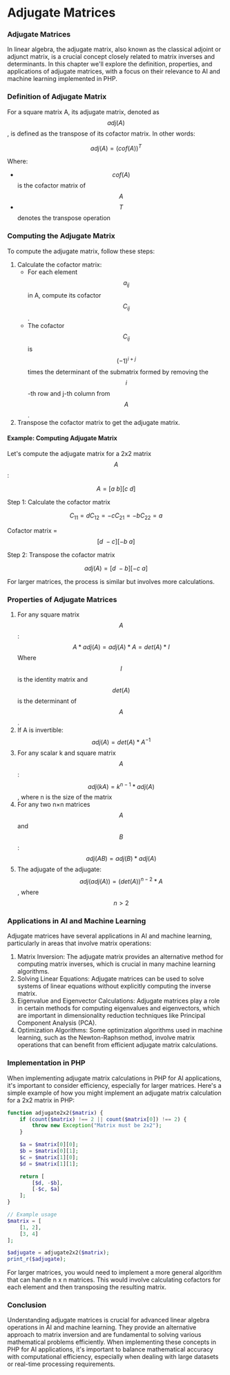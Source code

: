 # Adjugate Matrices

### Adjugate Matrices

In linear algebra, the adjugate matrix, also known as the classical adjoint or adjunct matrix, is a crucial concept closely related to matrix inverses and determinants. In this chapter we'll explore the definition, properties, and applications of adjugate matrices, with a focus on their relevance to AI and machine learning implemented in PHP.

### Definition of Adjugate Matrix

For a square matrix A, its adjugate matrix, denoted as $$adj(A)$$, is defined as the transpose of its cofactor matrix. In other words:

$$adj(A) = (cof(A))^T$$

Where:

* $$cof(A)$$ is the cofactor matrix of $$A$$
* $$T$$ denotes the transpose operation

### Computing the Adjugate Matrix

To compute the adjugate matrix, follow these steps:

1. Calculate the cofactor matrix:
   * For each element $$a_{ij}$$ in A, compute its cofactor $$C_{ij}$$.
   * The cofactor $$C_{ij}$$ is $$(-1)^{i+j}$$ times the determinant of the submatrix formed by removing the\
     $$i$$-th row and j-th column from $$A$$.
2. Transpose the cofactor matrix to get the adjugate matrix.

#### Example: Computing Adjugate Matrix

Let's compute the adjugate matrix for a 2x2 matrix $$A$$:

$$A = [a\ b] [c\ d]$$

Step 1: Calculate the cofactor matrix

$$C_{11} = dC_{12} = -c C_{21} = -b C_{22} = a$$

Cofactor matrix = $$[d\ -c] [-b\ a]$$

Step 2: Transpose the cofactor matrix

$$adj(A) = [d\ -b] [-c\ a]$$

For larger matrices, the process is similar but involves more calculations.

### Properties of Adjugate Matrices

1. For any square matrix $$A$$: $$A * adj(A) = adj(A) * A = det(A) * I$$ Where $$I$$ is the identity matrix and $$det(A)$$ is the determinant of $$A$$.
2. If A is invertible: $$adj(A) = det(A) * A^{-1}$$
3. For any scalar k and square matrix $$A$$: $$adj(kA) = k^{n-1} * adj(A)$$, where n is the size of the matrix
4. For any two n×n matrices $$A$$ and $$B$$: $$adj(AB) = adj(B) * adj(A)$$
5. The adjugate of the adjugate: $$adj(adj(A)) = (det(A))^{n-2} * A$$, where $$n > 2$$

### Applications in AI and Machine Learning

Adjugate matrices have several applications in AI and machine learning, particularly in areas that involve matrix operations:

1. Matrix Inversion: The adjugate matrix provides an alternative method for computing matrix inverses, which is crucial in many machine learning algorithms.
2. Solving Linear Equations: Adjugate matrices can be used to solve systems of linear equations without explicitly computing the inverse matrix.
3. Eigenvalue and Eigenvector Calculations: Adjugate matrices play a role in certain methods for computing eigenvalues and eigenvectors, which are important in dimensionality reduction techniques like Principal Component Analysis (PCA).
4. Optimization Algorithms: Some optimization algorithms used in machine learning, such as the Newton-Raphson method, involve matrix operations that can benefit from efficient adjugate matrix calculations.

### Implementation in PHP

When implementing adjugate matrix calculations in PHP for AI applications, it's important to consider efficiency, especially for larger matrices. Here's a simple example of how you might implement an adjugate matrix calculation for a 2x2 matrix in PHP:

```php
function adjugate2x2($matrix) {
    if (count($matrix) !== 2 || count($matrix[0]) !== 2) {
        throw new Exception("Matrix must be 2x2");
    }

    $a = $matrix[0][0];
    $b = $matrix[0][1];
    $c = $matrix[1][0];
    $d = $matrix[1][1];

    return [
        [$d, -$b],
        [-$c, $a]
    ];
}

// Example usage
$matrix = [
    [1, 2],
    [3, 4]
];

$adjugate = adjugate2x2($matrix);
print_r($adjugate);
```

For larger matrices, you would need to implement a more general algorithm that can handle n x n matrices. This would involve calculating cofactors for each element and then transposing the resulting matrix.

### Conclusion

Understanding adjugate matrices is crucial for advanced linear algebra operations in AI and machine learning. They provide an alternative approach to matrix inversion and are fundamental to solving various mathematical problems efficiently. When implementing these concepts in PHP for AI applications, it's important to balance mathematical accuracy with computational efficiency, especially when dealing with large datasets or real-time processing requirements.
